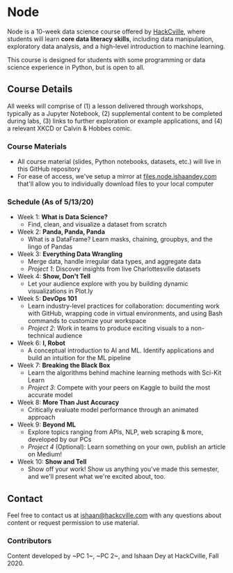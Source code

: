 # Node

Node is a 10-week data science course offered by [HackCville](https://hackcville.com/), where students will learn **core data literacy skills**, including data manipulation, exploratory data analysis, and a high-level introduction to machine learning. 

This course is designed for students with some programming or data science experience in Python, but is open to all. 

## Course Details 
All weeks will comprise of (1) a lesson delivered through workshops, typically as a Jupyter Notebook, (2) supplemental content to be completed during labs, (3) links to further exploration or example applications, and (4) a relevant XKCD or Calvin & Hobbes comic. 

### Course Materials
- All course material (slides, Python notebooks, datasets, etc.) will live in this GitHub repository
- For ease of access, we've setup a mirror at [files.node.ishaandey.com](https://files.node.ishaandey.com/) that'll allow you to individually download files to your local computer 

### Schedule (As of 5/13/20)
- Week 1: **What is Data Science?** 
    - Find, clean, and visualize a dataset from scratch
- Week 2: **Panda, Panda, Panda** 
    - What is a DataFrame? Learn masks, chaining, groupbys, and the lingo of Pandas
- Week 3: **Everything Data Wrangling** 
    - Merge data, handle irregular data types, and aggregate data 
    - *Project 1*: Discover insights from live Charlottesville datasets
- Week 4: **Show, Don't Tell** 
    - Let your audience explore with you by building dynamic visualizations in Plot.ly 
- Week 5: **DevOps 101** 
    - Learn industry-level practices for collaboration: documenting work with GitHub, wrapping code in virtual environments, and using Bash commands to customize your workspace
    - *Project 2*: Work in teams to produce exciting visuals to a non-technical audience 
- Week 6: **I, Robot** 
    - A conceptual introduction to AI and ML. Identify applications and build an intuition for the ML pipeline
- Week 7: **Breaking the Black Box** 
    - Learn the algorithms behind machine learning methods with Sci-Kit Learn
    - *Project 3*: Compete with your peers on Kaggle to build the most accurate model
- Week 8: **More Than Just Accuracy** 
    - Critically evaluate model performance through an animated approach
- Week 9: **Beyond ML** 
    - Explore topics ranging from APIs, NLP, web scraping & more, developed by our PCs
    - *Project 4* (Optional): Learn something on your own, publish an article on Medium!
- Week 10: **Show and Tell** 
    - Show off your work! Show us anything you've made this semester, and we'll present what we're excited about, too.

## Contact
Feel free to contact us at ishaan@hackcville.com with any questions about content or request permission to use material.

### Contributors
Content developed by ~PC 1~, ~PC 2~, and Ishaan Dey at HackCville, Fall 2020. 
